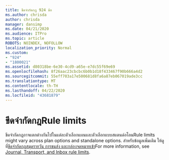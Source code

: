 ```yaml
---
title: ขีดจํากัดกฎ 924 ข้อ
ms.author: chrisda
author: chrisda
manager: dansimp
ms.date: 04/21/2020
ms.audience: ITPro
ms.topic: article
ROBOTS: NOINDEX, NOFOLLOW
localization_priority: Normal
ms.custom:
- "924"
- "1800021"
ms.assetid: d80318be-6e30-4cd9-a65e-e7dc55f69e69
ms.openlocfilehash: 8f26aac23cbcbc6b0b1d18f433467f90b666a4d2
ms.sourcegitcommit: 55eff703a17e500681d8fa6a87eb067019ade3cc
ms.translationtype: MT
ms.contentlocale: th-TH
ms.lasthandoff: 04/22/2020
ms.locfileid: "43681879"
---
```

# <a name="rule-limits"></a><span data-ttu-id="77542-102">ขีดจํากัดกฎ</span><span class="sxs-lookup"><span data-stu-id="77542-102">Rule limits</span></span>

<span data-ttu-id="77542-103">ขีดจํากัดกฎอาจแตกต่างกันไปในแต่ละตัวเลือกแผนและตัวเลือกแบบสแตนด์อโลน</span><span class="sxs-lookup"><span data-stu-id="77542-103">Rule limits might vary across plan options and standalone options.</span></span> <span data-ttu-id="77542-104">สําหรับข้อมูลเพิ่มเติม ให้ดูที่[ขีดจํากัดกฎสมุดรายวัน การขนส่ง และกล่องจดหมายเข้า](https://technet.microsoft.com/library/exchange-online-limits.aspx)</span><span class="sxs-lookup"><span data-stu-id="77542-104">For more information, see [Journal, Transport, and Inbox rule limits](https://technet.microsoft.com/library/exchange-online-limits.aspx).</span></span>
